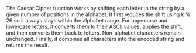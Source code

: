 The Caesar Cipher function works by shifting each letter in the string by a given number of positions in the alphabet. 
It first reduces the shift using k % 26 so it always stays within the alphabet range. 
For uppercase and lowercase letters, it converts them to their ASCII values, applies the shift, and then converts them back to letters. 
Non-alphabet characters remain unchanged. Finally, it combines all characters into the encoded string and returns the result. 